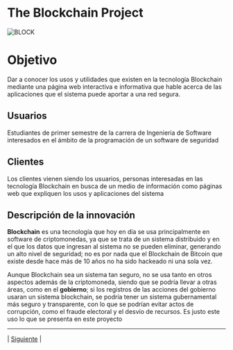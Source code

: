 # The Blockchain Project
![BLOCK](https://user-images.githubusercontent.com/92409904/138034178-f3db6e5d-d88c-4b75-bc1f-3d0c54a53449.jpg)



# Objetivo
Dar a conocer los usos y utilidades que existen en la tecnología Blockchain mediante una página web interactiva e informativa que hable acerca de las aplicaciones que el sistema puede aportar a una red segura.
## Usuarios
Estudiantes de primer semestre de la carrera de Ingenieria de Software interesados en el ámbito de la programación de un software de seguridad
## Clientes
Los clientes vienen siendo los usuarios, personas interesadas en las tecnología Blockchain en busca de un medio de información como páginas web que expliquen los usos y aplicaciones del sistema 
## Descripción de la innovación
**Blockchain** es una tecnología que hoy en día se usa principalmente en software de criptomonedas, ya que se trata de un sistema distribuido y en el que los datos que ingresan al sistema no se pueden eliminar, generando un alto nivel de seguridad; no es por nada que el Blockchain de Bitcoin que existe desde hace más de 10 años no ha sido hackeado ni una sola vez. 

Aunque Blockchain sea un sistema tan seguro, no se usa tanto en otros aspectos además de la criptomoneda, siendo que se podría llevar a otras áreas, como en el **gobierno**; si los registros de las acciones del gobierno usaran un sistema blockchain, se podría tener un sistema gubernamental más seguro y transparente, con lo que se podrían evitar actos de corrupción, como el fraude electoral y el desvío de recursos. Es justo este uso lo que se presenta en este proyecto

-----------------

| [Siguiente](https://github.com/Juanca1984/Blockchain/blob/main/Documentaci%C3%B3n/Primera%20Entrega/requerimientos.md#historias-de-usuariorequerimientos%EF%B8%8F "Siguiente") |
